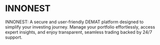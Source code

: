 # INNONEST
INNONEST: A secure and user-friendly DEMAT platform designed to simplify your investing journey. Manage your portfolio effortlessly, access expert insights, and enjoy transparent, seamless trading backed by 24/7 support.
